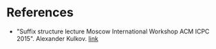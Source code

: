# References

- "Suffix structure lecture Moscow International Workshop ACM ICPC 2015". Alexander Kulkov. [link](https://codeforces.com/blog/entry/22420)